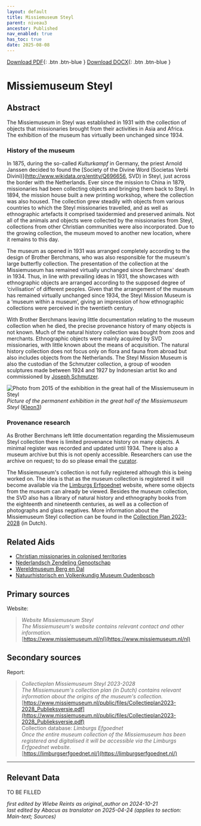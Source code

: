 ```yaml
---
layout: default
title: Missiemuseum Steyl
parent: niveau3
ancestor: Published
nav_enabled: true
has_toc: true
date: 2025-08-08
--- 
```



[Download PDF](https://raw.githubusercontent.com/colonial-heritage/research-guides-dev/refs/heads/main/EXPORTS/PDF/niveau3/English/MissiemuseumSteyl.pdf){: .btn .btn-blue }     [Download DOCX](https://raw.githubusercontent.com/colonial-heritage/research-guides-dev/refs/heads/main/EXPORTS/DOCX/niveau3/English/MissiemuseumSteyl.docx){: .btn .btn-blue }


# Missiemuseum Steyl


## Abstract

The Missiemuseum in Steyl was established in 1931 with the collection of objects that missionaries brought from their activities in Asia and Africa. The exhibition of the museum has virtually been unchanged since 1934.

### History of the museum

In 1875, during the so-called *Kulturkampf* in Germany, the priest Arnold Janssen decided to found the [Society of the Divine Word (Societas Verbi Divini)](http://www.wikidata.org/entity/Q696656, SVD) in Steyl, just across the border with the Netherlands. Ever since the mission to China in 1879, missionaries had been collecting objects and bringing them back to Steyl. In 1894, the mission house built a new printing workshop, where the collection was also housed. The collection grew steadily with objects from various countries to which the Steyl missionaries travelled, and as well as ethnographic artefacts it comprised taxidermied and preserved animals. Not all of the animals and objects were collected by the missionaries from Steyl, collections from other Christian communities were also incorporated. Due to the growing collection, the museum moved to another new location, where it remains to this day.

The museum as opened in 1931 was arranged completely according to the design of Brother Berchmans, who was also responsible for the museum's large butterfly collection. The presentation of the collection at the Missiemuseum has remained virtually unchanged since Berchmans' death in 1934. Thus, in line with prevailing ideas in 1931, the showcases with ethnographic objects are arranged according to the supposed degree of ‘civilisation’ of different peoples. Given that the arrangement of the museum has remained virtually unchanged since 1934, the Steyl Mission Museum is a ‘museum within a museum’, giving an impression of how ethnographic collections were perceived in the twentieth century.

With Brother Berchmans leaving little documentation relating to the museum collection when he died, the precise provenance history of many objects is not known. Much of the natural history collection was bought from zoos and merchants. Ethnographic objects were mainly acquired by SVD missionaries, with little known about the means of acquisition. The natural history collection does not focus only on flora and fauna from abroad but also includes objects from the Netherlands. The Steyl Mission Museum is also the custodian of the Schmutzer collection, a group of wooden sculptures made between 1924 and 1927 by Indonesian artist Iko and commissioned by [Joseph Schmutzer](http://www.wikidata.org/entity/Q1876872).

![Photo from 2015 of the exhibition in the great hall of the Missiemuseum in Steyl](https://upload.wikimedia.org/wikipedia/commons/9/9e/Missiemuseum_Steyl-Tegelen%2C_grote_zaal%2C_vaste_collectie_02.jpg)
_Picture of the permanent exhibition in the great hall of the Missiemuseum Steyl_ ([Kleon3](https://commons.wikimedia.org/wiki/File:Missiemuseum_Steyl-Tegelen,_grote_zaal,_vaste_collectie_02.jpg))

### Provenance research

As Brother Berchmans left little documentation regarding the Missiemuseum Steyl collection there is limited provenance history on many objects. A minimal register was recorded and updated until 1934. There is also a museum archive but this is not openly accessible. Researchers can use the archive on request; to do so please email the [curator](mailto:conservator@missiemuseumsteyl.nl). 

The Missiemuseum's collection is not fully registered although this is being worked on. The idea is that as the museum collection is registered it will become available via the [Limburgs Erfgoednet](https://limburgserfgoednet.nl/) website, where some objects from the museum can already be viewed. Besides the museum collection, the SVD also has a library of natural history and ethnography books from the eighteenth and nineteenth centuries, as well as a collection of photographs and glass negatives. More information about the Missiemuseum Steyl collection can be found in the [Collection Plan 2023-2028](https://www.missiemuseum.nl/public/files/Collectieplan2023-2028_Publieksversie.pdf) (in Dutch).


## Related Aids

 - [Christian missionaries in colonised territories](niveau2/English/ChristianMission_20240417.yml)  
 - [Nederlandsch Zendeling Genootschap](niveau3/English/NZG_20240508.yml)  
 - [Wereldmuseum Berg en Dal](niveau3/English/WMBergEnDal_20241001.yml)  
 - [Natuurhistorisch en Volkenkundig Museum Oudenbosch](niveau3/English/MOudenbosch_20250603.yml)  

## Primary sources

Website:
  > *Website Missiemuseum Steyl*  
> _The Missiemuseum's website contains relevant contact and other information._  
> [https://www.missiemuseum.nl/nl](https://www.missiemuseum.nl/nl)  
## Secondary sources

Report:
  > *Collectieplan Missiemuseum Steyl 2023-2028*  
> _The Missiemuseum's collection plan (in Dutch) contains relevant information about the origins of the museum's collection._  
> [https://www.missiemuseum.nl/public/files/Collectieplan2023-2028_Publieksversie.pdf](https://www.missiemuseum.nl/public/files/Collectieplan2023-2028_Publieksversie.pdf)  
Collection database:
  > *Limburgs Efgoednet*  
> _Once the entire museum collection of the Missiemuseum has been registered and digitalised it will be accessible via the Limburgs Erfgoednet website._  
> [https://limburgserfgoednet.nl/](https://limburgserfgoednet.nl/)  


---
## Relevant Data 
TO BE FILLED

_first edited by Wiebe Reints as original_author on 2024-10-21_  
_last edited by Abacus as translator on 2025-04-24
(applies to section: Main-text; Sources)_
        
